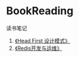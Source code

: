 # BookReading
读书笔记

1. [《Head First 设计模式》](https://github.com/szuming/BookReading/blob/master/DesignPattern/%E8%AE%BE%E8%AE%A1%E6%A8%A1%E5%BC%8F.md)
2. [《Redis开发与运维》](https://github.com/szuming/BookReading/blob/master/Reids/Redis.md)

